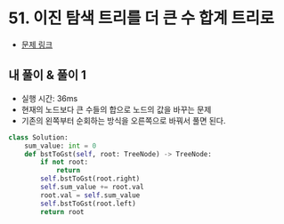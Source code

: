 # 51. 이진 탐색 트리를 더 큰 수 합계 트리로

- [문제 링크](https://leetcode.com/problems/binary-search-tree-to-greater-sum-tree/submissions/)

## 내 풀이 & 풀이 1

- 실행 시간: 36ms
- 현재의 노드보다 큰 수들의 합으로 노드의 값을 바꾸는 문제
- 기존의 왼쪽부터 순회하는 방식을 오른쪽으로 바꿔서 풀면 된다.

```python
class Solution:
    sum_value: int = 0
    def bstToGst(self, root: TreeNode) -> TreeNode:
        if not root:
            return
        self.bstToGst(root.right)
        self.sum_value += root.val
        root.val = self.sum_value
        self.bstToGst(root.left)
        return root
```